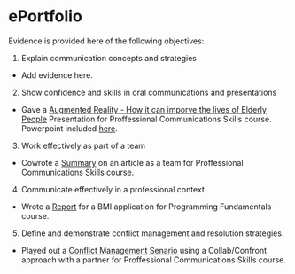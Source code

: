 # ePortfolio
Evidence is provided here of the following objectives:
1. Explain communication concepts and strategies
- Add evidence here.
2. Show confidence and skills in oral communications and presentations
- Gave a [Augmented Reality - How it can imporve the lives of Elderly People](CompressedPresentation.mp4) Presentation for Proffessional Communications Skills course. Powerpoint included [here](Augmented%20Reality.pptx).
3. Work effectively as part of a team
- Cowrote a [Summary](MobWriting.docx) on an article as a team for Proffessional Communications Skills course.
4. Communicate effectively in a professional context
- Wrote a [Report](Report.docx) for a BMI application for Programming Fundamentals course.
5. Define and demonstrate conflict management and resolution strategies.
- Played out a [Conflict Management Senario](ConflictScenario.docx) using a Collab/Confront approach with a partner for Proffessional Communications Skills course.
